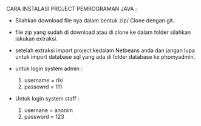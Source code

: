 CARA INSTALASI PROJECT PEMROGRAMAN JAVA :

- Silahkan download file nya dalam bentuk zip/ Clone dengan git.
- file zip yang sudah di download atau di clone ke dalam folder silahkan lakukan extraksi.
- setelah extraksi import project kedalam Netbeans anda dan jangan lupa untuk import database sql yang ada di folder database ke phpmyadmin.

- untuk login system admin :
  1. username = riki
  2. passowrd = 111
  
- Untuk login system staff :
  1. usernane = anonim
  2. password = 123 
